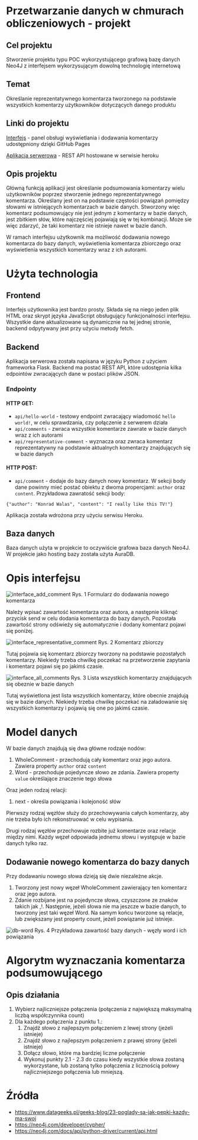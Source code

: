 # Przetwarzanie danych w chmurach obliczeniowych - projekt
## Cel projektu
Stworzenie projektu typu POC wykorzystującego grafową bazę danych Neo4J z interfejsem wykorzysującym dowolną technologię internetową 

## Temat
Określanie reprezentatywnego komentarza tworzonego na podstawie wszystkich komentarzy użytkowników dotyczących danego produktu

## Linki do projektu
[Interfejs](https://kerdamon-university-tasks.github.io/Project-PDWCO/) - panel obsługi wyświetlania i dodawania komentarzy udostępniony dzięki GitHub Pages

[Aplikacja serwerowa](https://pdwco-project.herokuapp.com/api/) - REST API hostowane w serwisie heroku

## Opis projektu
Główną funkcją aplikacji jest określanie podsumowania komentarzy wielu użytkowników poprzez stworzenie jednego reprezentatywnego komentarza. Określany jest on na podstawie częstości powiązań pomiędzy słowami w istniejących komentarzach w bazie danych. Stworzony więc komentarz podsumowujący nie jest jednym z komentarzy w bazie danych, jest zbitkiem słów, które najczęściej pojawiają się w tej kombinacji. Może sie więc zdarzyć, że taki komentarz nie istnieje nawet w bazie danch.

W ramach interfejsu użytkownik ma możliwość dodawania nowego komentarza do bazy danych, wyświetlenia komentarza zbiorczego oraz wyświetlenia wszystkich komentarzy wraz z ich autorami.

# Użyta technologia
## Frontend
Interfejs użytkownika jest bardzo prosty. Składa się na niego jeden plik HTML oraz skrypt języka JavaScript obsługujący funkcjonalności interfejsu. Wszystkie dane aktualizowane są dynamicznie na tej jednej stronie, backend odpytywany jest przy użyciu metody fetch. 

## Backend
Aplikacja serwerowa została napisana w języku Python z użyciem frameworka Flask. Backend ma postać REST API, które udostępnia kilka edpointów zwracających dane w postaci plików JSON.

### Endpointy
#### HTTP GET:
- `api/hello-world` - testowy endpoint zwracający wiadomość `hello world!`, w celu sprawdzania, czy połączenie z serwerem działa
- `api/comments` - zwraca wszystkie komentarze zawrate w bazie danych wraz z ich autorami
- `api/representative-comment` - wyznacza oraz zwraca komentarz reprezentatywny na podstawie aktualnych komentarzy znajdujących się w bazie danych
#### HTTP POST:
- `api/comment` - dodaje do bazy danych nowy komentarz. W sekcji body dane powinny mieć postać obiektu z dwoma propercjami: `author` oraz `content`. Przykładowa zawratość sekcji body:
```
{"author": "Konrad Walas", "content": "I really like this TV!"}
```
Aplikacja została wdrożona przy użyciu serwisu Heroku.

## Baza danych
Baza danych użyta w projekcie to oczywiście grafowa baza danych Neo4J. W projekcie jako hosting bazy została użyta AuraDB.

# Opis interfejsu
![interface_add_comment](./doc/interface_add_comment.png)
Rys. 1 Formularz do dodawania nowego komentarza

Należy wpisać zawartość komentarza oraz autora, a następnie kliknąć przycisk send w celu dodania komentarza do bazy danych. Pozostała zawartość strony odświeży się automatycznie i dodany komentarz pojawi się poniżej.

![interface_representative_comment](./doc/interface_representative_comment.png)
Rys. 2 Komentarz zbiorczy

Tutaj pojawia się komentarz zbiorczy tworzony na podstawie pozostałych komentarzy. Niekiedy trzeba chwilkę poczekać na przetworzenie zapytania i komentarz pojawi się po jakimś czasie.

![interface_all_comments](./doc/interface_all_comments.png)
Rys. 3 Lista wszystkich komentarzy znajdujących się obeznie w bazie danych

Tutaj wyświetlona jest lista wszystkich komentarzy, które obecnie znajdują się w bazie danych. Niekiedy trzeba chwilkę poczekać na załadowanie się wszystkich komentarzy i pojawią się one po jakimś czasie.

# Model danych
W bazie danych znajdują się dwa główne rodzaje nodów:
1. WholeComment - przechodują cały komentarz oraz jego autora. Zawiera property `author` oraz `content`
2. Word - przechoduje pojedyncze słowo ze zdania. Zawiera property `value` określające znaczenie tego słowa

Oraz jeden rodzaj relacji:
1. next - określa powiązania i kolejoność słów

Pierwszy rodzaj węzłów służy do przechowywania całych komentarzy, aby nie trzeba było ich rekonstruować w celu wypisania.

Drugi rodzaj węzłów przechowuje rozbite już komentarze oraz relacje między nimi. Każdy węzeł odpowiada jednemu słowu i występuje w bazie danych tylko raz. 

## Dodawanie nowego komentarza do bazy danych
Przy dodawaniu nowego słowa dzieją się dwie niezależne akcje.
1. Tworzony jest nowy węzeł WholeComment zawierający ten komentarz oraz jego autora. 
2. Zdanie rozbijane jest na pojedyncze słowa, czyszczone ze znaków takich jak ,!. Następnie, jeżeli słowa nie ma jeszcze w bazie danych, to tworzony jest taki węzeł Word. Na samym końcu tworzone są relacje, lub zwiększany jest property count, jeżeli powiązanie już istnieje.

![db-word](./doc/db-word.png)
Rys. 4 Przykładowa zawartość bazy danych - węzły word i ich powiązania


# Algorytm wyznaczania komentarza podsumowującego
## Opis działania
1. Wybierz najliczniejsze połączenia (połączenia z największą maksymalną liczbą współczynnika count)
2. Dla każdego połączenia z punktu 1.: 
    1. Znajdź słowo z najlepszym połączeniem z lewej strony (jeżeli istnieje)
    2. Znajdź słowo z najlepszym połączeniem z prawej strony (jeżeli istnieje)
    3. Dołącz słowo, które ma bardziej liczne połączenie
    4. Wykonuj punkty 2.1 - 2.3 do czasu kiedy wszystkie słowa zostaną wykorzystane, lub zostaną tylko połączenia z licznością połowy najliczniejszego połączenia lub mniejszą.


# Źródła
- https://www.datageeks.pl/geeks-blog/23-poglady-sa-jak-pepki-kazdy-ma-swoj
- https://neo4j.com/developer/cypher/
- https://neo4j.com/docs/api/python-driver/current/api.html
